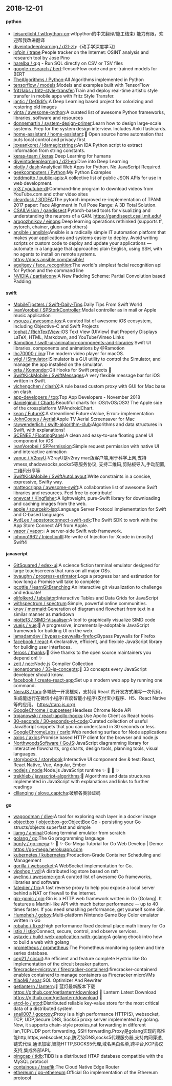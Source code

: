 ## 2018-12-01

#### python
* [leisurelicht / wtfpython-cn](https://github.com/leisurelicht/wtfpython-cn):wtfpython的中文翻译/施工结束/ 能力有限，欢迎帮我改进翻译
* [diveintodeeplearning / d2l-zh](https://github.com/diveintodeeplearning/d2l-zh):《动手学深度学习》
* [jofpin / trape](https://github.com/jofpin/trape):People tracker on the Internet: OSINT analysis and research tool by Jose Pino
* [harelba / q](https://github.com/harelba/q):q - Run SQL directly on CSV or TSV files
* [google-research / bert](https://github.com/google-research/bert):TensorFlow code and pre-trained models for BERT
* [TheAlgorithms / Python](https://github.com/TheAlgorithms/Python):All Algorithms implemented in Python
* [tensorflow / models](https://github.com/tensorflow/models):Models and examples built with TensorFlow
* [fritzlabs / fritz-style-transfer](https://github.com/fritzlabs/fritz-style-transfer):Train and deploy real-time artistic style transfer in mobile apps with Fritz Style Transfer.
* [jantic / DeOldify](https://github.com/jantic/DeOldify):A Deep Learning based project for colorizing and restoring old images
* [vinta / awesome-python](https://github.com/vinta/awesome-python):A curated list of awesome Python frameworks, libraries, software and resources
* [donnemartin / system-design-primer](https://github.com/donnemartin/system-design-primer):Learn how to design large-scale systems. Prep for the system design interview. Includes Anki flashcards.
* [home-assistant / home-assistant](https://github.com/home-assistant/home-assistant):🏡
Open source home automation that puts local control and privacy first
* [joxeankoret / idamagicstrings](https://github.com/joxeankoret/idamagicstrings):An IDA Python script to extract information from string constants.
* [keras-team / keras](https://github.com/keras-team/keras):Deep Learning for humans
* [diveintodeeplearning / d2l-en](https://github.com/diveintodeeplearning/d2l-en):Dive into Deep Learning
* [plotly / dash](https://github.com/plotly/dash):Analytical Web Apps for Python. No JavaScript Required.
* [geekcomputers / Python](https://github.com/geekcomputers/Python):My Python Examples
* [toddmotto / public-apis](https://github.com/toddmotto/public-apis):A collective list of public JSON APIs for use in web development.
* [rg3 / youtube-dl](https://github.com/rg3/youtube-dl):Command-line program to download videos from YouTube.com and other video sites
* [cleardusk / 3DDFA](https://github.com/cleardusk/3DDFA):The pytorch improved re-implementation of TPAMI 2017 paper: Face Alignment in Full Pose Range: A 3D Total Solution.
* [CSAILVision / gandissect](https://github.com/CSAILVision/gandissect):Pytorch-based tools for visualizing and understanding the neurons of a GAN. https://gandissect.csail.mit.edu/
* [arogozhnikov / einops](https://github.com/arogozhnikov/einops):Deep learning operations rethinked (supports tf, pytorch, chainer, gluon and others)
* [ansible / ansible](https://github.com/ansible/ansible):Ansible is a radically simple IT automation platform that makes your applications and systems easier to deploy. Avoid writing scripts or custom code to deploy and update your applications — automate in a language that approaches plain English, using SSH, with no agents to install on remote systems. https://docs.ansible.com/ansible/
* [ageitgey / face_recognition](https://github.com/ageitgey/face_recognition):The world's simplest facial recognition api for Python and the command line
* [NVIDIA / partialconv](https://github.com/NVIDIA/partialconv):A New Padding Scheme: Partial Convolution based Padding

#### swift
* [MobileTipsters / Swift-Daily-Tips](https://github.com/MobileTipsters/Swift-Daily-Tips):Daily Tips From Swift World
* [IvanVorobei / SPStorkController](https://github.com/IvanVorobei/SPStorkController):Modal controller as in mail or Apple music application
* [vsouza / awesome-ios](https://github.com/vsouza/awesome-ios):A curated list of awesome iOS ecosystem, including Objective-C and Swift Projects
* [tophat / RichTextView](https://github.com/tophat/RichTextView):iOS Text View (UIView) that Properly Displays LaTeX, HTML, Markdown, and YouTube/Vimeo Links
* [Ramotion / swift-ui-animation-components-and-libraries](https://github.com/Ramotion/swift-ui-animation-components-and-libraries):Swift UI libraries, components and animations by @Ramotion
* [lhc70000 / iina](https://github.com/lhc70000/iina):The modern video player for macOS.
* [wigl / iSimulator](https://github.com/wigl/iSimulator):iSimulator is a GUI utility to control the Simulator, and manage the app installed on the simulator.
* [orta / Komondor](https://github.com/orta/Komondor):Git Hooks for Swift projects
🐩
* [SwiftKickMobile / SwiftMessages](https://github.com/SwiftKickMobile/SwiftMessages):A very flexible message bar for iOS written in Swift.
* [yichengchen / clashX](https://github.com/yichengchen/clashX):A rule based custom proxy with GUI for Mac base on clash.
* [app-developers / top](https://github.com/app-developers/top):Top App Developers - November 2018
* [danielgindi / Charts](https://github.com/danielgindi/Charts):Beautiful charts for iOS/tvOS/OSX! The Apple side of the crossplatform MPAndroidChart.
* [kean / FutureX](https://github.com/kean/FutureX):A streamlined Future<Value, Error> implementation
* [JohnCoates / Aerial](https://github.com/JohnCoates/Aerial):Apple TV Aerial Screensaver for Mac
* [raywenderlich / swift-algorithm-club](https://github.com/raywenderlich/swift-algorithm-club):Algorithms and data structures in Swift, with explanations!
* [SCENEE / FloatingPanel](https://github.com/SCENEE/FloatingPanel):A clean and easy-to-use floating panel UI component for iOS
* [IvanVorobei / SPPermission](https://github.com/IvanVorobei/SPPermission):Simple request permission with native UI and interactive animation
* [yanue / V2rayU](https://github.com/yanue/V2rayU):V2rayU是v2ray mac版客户端,用于科学上网,支持vmess,shadowsocks,socks5等服务协议, 支持二维码,剪贴板导入,手动配置,二维码分享等
* [SwiftKickMobile / SwiftAutoLayout](https://github.com/SwiftKickMobile/SwiftAutoLayout):Write constraints in a concise, expressive, Swifty way.
* [matteocrippa / awesome-swift](https://github.com/matteocrippa/awesome-swift):A collaborative list of awesome Swift libraries and resources. Feel free to contribute!
* [onevcat / Kingfisher](https://github.com/onevcat/Kingfisher):A lightweight, pure-Swift library for downloading and caching images from the web.
* [apple / sourcekit-lsp](https://github.com/apple/sourcekit-lsp):Language Server Protocol implementation for Swift and C-based languages
* [AvdLee / appstoreconnect-swift-sdk](https://github.com/AvdLee/appstoreconnect-swift-sdk):The Swift SDK to work with the App Store Connect API from Apple.
* [vapor / vapor](https://github.com/vapor/vapor):💧
A server-side Swift web framework.
* [johnno1962 / InjectionIII](https://github.com/johnno1962/InjectionIII):Re-write of Injection for Xcode in (mostly) Swift4

#### javascript
* [GitSquared / edex-ui](https://github.com/GitSquared/edex-ui):A science fiction terminal emulator designed for large touchscreens that runs on all major OSs.
* [bvaughn / progress-estimator](https://github.com/bvaughn/progress-estimator):Logs a progress bar and estimation for how long a Promise will take to complete
* [pcottle / learnGitBranching](https://github.com/pcottle/learnGitBranching):An interactive git visualization to challenge and educate!
* [olifolkerd / tabulator](https://github.com/olifolkerd/tabulator):Interactive Tables and Data Grids for JavaScript
* [withspectrum / spectrum](https://github.com/withspectrum/spectrum):Simple, powerful online communities.
* [knsv / mermaid](https://github.com/knsv/mermaid):Generation of diagram and flowchart from text in a similar manner as markdown
* [piotte13 / SIMD-Visualiser](https://github.com/piotte13/SIMD-Visualiser):A tool to graphically visualize SIMD code
* [vuejs / vue](https://github.com/vuejs/vue):🖖
A progressive, incrementally-adoptable JavaScript framework for building UI on the web.
* [iamadamdev / bypass-paywalls-firefox](https://github.com/iamadamdev/bypass-paywalls-firefox):Bypass Paywalls for Firefox
* [facebook / react](https://github.com/facebook/react):A declarative, efficient, and flexible JavaScript library for building user interfaces.
* [feross / thanks](https://github.com/feross/thanks):🙌
Give thanks to the open source maintainers you depend on!
✨
* [zeit / ncc](https://github.com/zeit/ncc):Node.js Compiler Collection
* [leonardomso / 33-js-concepts](https://github.com/leonardomso/33-js-concepts):📜
33 concepts every JavaScript developer should know.
* [facebook / create-react-app](https://github.com/facebook/create-react-app):Set up a modern web app by running one command.
* [NervJS / taro](https://github.com/NervJS/taro):多端统一开发框架，支持用 React 的开发方式编写一次代码，生成能运行在微信小程序/百度智能小程序/支付宝小程序、H5、React Native 等的应用。 https://taro.js.org/
* [GoogleChrome / puppeteer](https://github.com/GoogleChrome/puppeteer):Headless Chrome Node API
* [trojanowski / react-apollo-hooks](https://github.com/trojanowski/react-apollo-hooks):Use Apollo Client as React hooks
* [30-seconds / 30-seconds-of-code](https://github.com/30-seconds/30-seconds-of-code):Curated collection of useful JavaScript snippets that you can understand in 30 seconds or less.
* [GoogleChromeLabs / carlo](https://github.com/GoogleChromeLabs/carlo):Web rendering surface for Node applications
* [axios / axios](https://github.com/axios/axios):Promise based HTTP client for the browser and node.js
* [NorthwoodsSoftware / GoJS](https://github.com/NorthwoodsSoftware/GoJS):JavaScript diagramming library for interactive flowcharts, org charts, design tools, planning tools, visual languages.
* [storybooks / storybook](https://github.com/storybooks/storybook):Interactive UI component dev & test: React, React Native, Vue, Angular, Ember
* [nodejs / node](https://github.com/nodejs/node):Node.js JavaScript runtime
✨
🐢
🚀
✨
* [trekhleb / javascript-algorithms](https://github.com/trekhleb/javascript-algorithms):📝
Algorithms and data structures implemented in JavaScript with explanations and links to further readings
* [clllanqing / slove_captcha](https://github.com/clllanqing/slove_captcha):破解各类验证码

#### go
* [wagoodman / dive](https://github.com/wagoodman/dive):A tool for exploring each layer in a docker image
* [objectbox / objectbox-go](https://github.com/objectbox/objectbox-go):ObjectBox Go - persisting your Go structs/objects superfast and simple
* [liamg / aminal](https://github.com/liamg/aminal):Golang terminal emulator from scratch
* [golang / go](https://github.com/golang/go):The Go programming language
* [bonfy / go-mega](https://github.com/bonfy/go-mega):✨
🤟
✨
Go-Mega Tutorial for Go Web Develop | Demo: https://go-mega.herokuapp.com
* [kubernetes / kubernetes](https://github.com/kubernetes/kubernetes):Production-Grade Container Scheduling and Management
* [gorilla / websocket](https://github.com/gorilla/websocket):A WebSocket implementation for Go.
* [vipshop / vdl](https://github.com/vipshop/vdl):A distributed log store based on raft
* [avelino / awesome-go](https://github.com/avelino/awesome-go):A curated list of awesome Go frameworks, libraries and software
* [fatedier / frp](https://github.com/fatedier/frp):A fast reverse proxy to help you expose a local server behind a NAT or firewall to the internet.
* [gin-gonic / gin](https://github.com/gin-gonic/gin):Gin is a HTTP web framework written in Go (Golang). It features a Martini-like API with much better performance -- up to 40 times faster. If you need smashing performance, get yourself some Gin.
* [Humpheh / goboy](https://github.com/Humpheh/goboy):Multi-platform Nintendo Game Boy Color emulator written in Go
* [robaho / fixed](https://github.com/robaho/fixed):high performance fixed decimal place math library for Go
* [istio / istio](https://github.com/istio/istio):Connect, secure, control, and observe services.
* [astaxie / build-web-application-with-golang](https://github.com/astaxie/build-web-application-with-golang):A golang ebook intro how to build a web with golang
* [prometheus / prometheus](https://github.com/prometheus/prometheus):The Prometheus monitoring system and time series database.
* [cep21 / circuit](https://github.com/cep21/circuit):An efficient and feature complete Hystrix like Go implementation of the circuit breaker pattern.
* [firecracker-microvm / firecracker-containerd](https://github.com/firecracker-microvm/firecracker-containerd):firecracker-containerd enables containerd to manage containers as Firecracker microVMs
* [XiaoMi / soar](https://github.com/XiaoMi/soar):SQL Optimizer And Rewriter
* [getlantern / lantern](https://github.com/getlantern/lantern):🔴
蓝灯最新版本下载 https://github.com/getlantern/download
🔴
Lantern Latest Download https://github.com/getlantern/download
🔴
* [etcd-io / etcd](https://github.com/etcd-io/etcd):Distributed reliable key-value store for the most critical data of a distributed system
* [snail007 / goproxy](https://github.com/snail007/goproxy):Proxy is a high performance HTTP(S), websocket, TCP, UDP,Secure DNS, Socks5 proxy server implemented by golang. Now, it supports chain-style proxies,nat forwarding in different lan,TCP/UDP port forwarding, SSH forwarding.Proxy是golang实现的高性能http,https,websocket,tcp,防污染DNS,socks5代理服务器,支持内网穿透,链式代理,通讯加密,智能HTTP,SOCKS5代理,域名黑白名单,跨平台,KCP协议支持,集成外部API。
* [pingcap / tidb](https://github.com/pingcap/tidb):TiDB is a distributed HTAP database compatible with the MySQL protocol
* [containous / traefik](https://github.com/containous/traefik):The Cloud Native Edge Router
* [ethereum / go-ethereum](https://github.com/ethereum/go-ethereum):Official Go implementation of the Ethereum protocol
